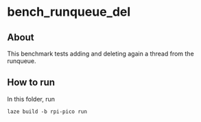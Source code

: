 # bench_runqueue_del

## About

This benchmark tests adding and deleting again a thread from the runqueue.

## How to run

In this folder, run

    laze build -b rpi-pico run
